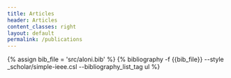 ```yaml
---
title: Articles
header: Articles
content_classes: right
layout: default
permalink: /publications
---
```


<style>
.csl-block {
    font-size: 16px;
}
.csl-title, .csl-author, .csl-event, .csl-editor, .csl-venue {
    display: block;
    position: relative;
    font-size: 16px;
}

.csl-title b {
    font-weight: 600;
}

.csl-content {
    display: inline-block;
    vertical-align: top;
    padding-left: 20px;
}

.no-bullet {
   list-style-type: none;
}

</style>

{% assign bib_file = 'src/aloni.bib' %}
{% bibliography -f {{bib_file}} --style _scholar/simple-ieee.csl --bibliography_list_tag ul %}



